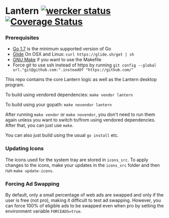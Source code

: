 # Lantern [![wercker status](https://app.wercker.com/status/51826d53d0eeedd6efce16085874d82c/s/devel "wercker status")](https://app.wercker.com/project/byKey/51826d53d0eeedd6efce16085874d82c) [![Coverage Status](https://coveralls.io/repos/github/getlantern/flashlight/badge.svg?branch=HEAD&t=C4SaZX)](https://coveralls.io/github/getlantern/flashlight?branch=HEAD)

### Prerequisites

* [Go 1.7](https://golang.org/dl/) is the minimum supported version of Go
* [Glide](https://github.com/Masterminds/glide) On OSX and Linux: `curl https://glide.sh/get | sh`
* [GNU Make](https://www.gnu.org/software/make/) if you want to use the Makefile
* Force git to use ssh instead of https by running
  `git config --global url."git@github.com:".insteadOf "https://github.com/"`

This repo contains the core Lantern logic as well as the Lantern desktop
program.

To build using vendored dependencies: `make vendor lantern`

To build using your gopath: `make novendor lantern`

After running `make vendor` or `make novendor`, you don't need to run them again
unless you want to switch to/from using vendored dependencies.  After that, you
can just use `make`.

You can also just build using the usual `go install` etc.

### Updating Icons

The icons used for the system tray are stored in `icons_src`. To apply changes
to the icons, make your updates in the `icons_src` folder and then run
`make update-icons`.

### Forcing Ad Swapping

By default, only a small percentage of web ads are swapped and only if the user
is free (not pro), making it difficult to test ad swapping. However, you can
force 100% of eligible ads to be swapped even when pro by setting the
environment variable `FORCEADS=true`.
